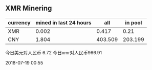 ## XMR Minering

|currency|mined in last 24 hours|all|in pool|
|---|---|---|---|
|XMR|0.002|0.417|0.21|
|CNY|1.804|403.509|203.199|

今日美元对人民币 6.72	今日xmr对人民币966.91


2018-07-19 00:55